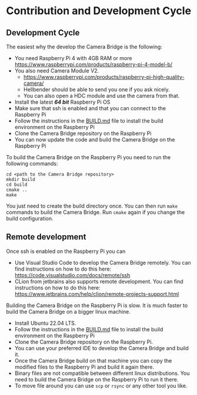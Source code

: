 # Contribution and Development Cycle

## Development Cycle
The easiest why the develop the Camera Bridge is the following:

- You need Raspberry Pi 4 with 4GB RAM or more https://www.raspberrypi.com/products/raspberry-pi-4-model-b/
- You also need Camera Module V2.
  - https://www.raspberrypi.com/products/raspberry-pi-high-quality-camera/
  - Hellbender should be able to send you one if you ask nicely.
  - You can also open a HDC module and use the camera from that.
- Install the latest **_64 bit_** Raspberry Pi OS
- Make sure that ssh is enabled and that you can connect to the Raspberry Pi
- Follow the instructions in the [BUILD.md](BUILD.md) file to install the build environment on the Raspberry Pi
- Clone the Camera Bridge repository on the Raspberry Pi
- You can now update the code and build the Camera Bridge on the Raspberry Pi

To build the Camera Bridge on the Raspberry Pi you need to run the following commands:

```shell
cd <path to the Camera Bridge repository>
mkdir build
cd build
cmake ..
make
```

You just need to create the build directory once. You can then run `make` commands to build the Camera Bridge. Run `cmake` again if you change the build configuration.

## Remote development
Once ssh is enabled on the Raspberry Pi you can 
- Use Visual Studio Code to develop the Camera Bridge remotely. You can find instructions on how to do this here: https://code.visualstudio.com/docs/remote/ssh
- CLion from jetbrains also supports remote development. You can find instructions on how to do this here: https://www.jetbrains.com/help/clion/remote-projects-support.html

Building the Camera Bridge on the Raspberry Pi is slow. It is much faster to build the Camera Bridge on a bigger linux machine.
- Install Ubuntu 22.04 LTS.
- Follow the instructions in the [BUILD.md](BUILD.md) file to install the build environment on the Raspberry Pi
- Clone the Camera Bridge repository on the Raspberry Pi.
- You can use your preferred IDE to develop the Camera Bridge and build it.
- Once the Camera Bridge build on that machine you can copy the modified files to the Raspberry Pi and build it again there.
- Binary files are not compatible between different linux distributions. You need to build the Camera Bridge on the Raspberry Pi to run it there.
- To move file around you can use `scp` or `rsync` or any other tool you like.